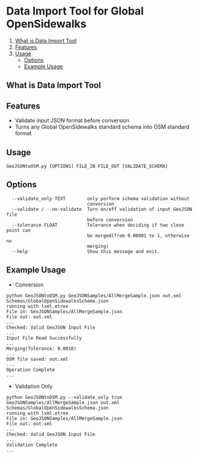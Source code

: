 # Data Import Tool for Global OpenSidewalks

1. [What is Data Import Tool](#what-is-data-import-tool)
1. [Features](#features)
1. [Usage](#usage)
    - [Options](#options)
    - [Example Usage](#example-usage)

## What is Data Import Tool

## Features
- Validate input JSON format before conversion
- Turns any Global OpenSidewalks standard schema into OSM standard format

## Usage
```
GeoJSONtoOSM.py [OPTIONS] FILE_IN FILE_OUT [VALIDATE_SCHEMA]
```

## Options
```
  --validate_only TEXT        only perform schema validation without
                              conversion
  --validate / --no-validate  Turn on/off validation of input GeoJSON file
                              before conversion
  --tolerance FLOAT           Tolerance when deciding if two close point can
                              be merged(from 0.00001 to 1, otherwise no
                              merging)
  --help                      Show this message and exit.
```

## Example Usage
- Conversion
```
python GeoJSONtoOSM.py GeoJSONSamples/AllMergeSample.json out.xml Schemas/GlobalOpenSidewalksSchema.json
running with lxml.etree
File in: GeoJSONSamples/AllMergeSample.json
File out: out.xml
...
Checked: Valid GeoJSON Input File
...
Input File Read Successfully
...
Merging(Tolerance: 0.0010)
...
OSM file saved: out.xml
...
Operation Complete
...
```
- Validation Only
```
python GeoJSONtoOSM.py --validate_only true GeoJSONSamples/AllMergeSample.json out.xml Schemas/GlobalOpenSidewalksSchema.json
running with lxml.etree
File in: GeoJSONSamples/AllMergeSample.json
File out: out.xml
...
Checked: Valid GeoJSON Input File
...
Validation Complete
...
```